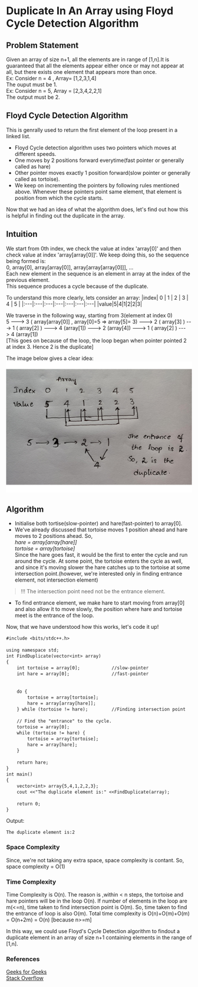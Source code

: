 # Duplicate In An Array using Floyd Cycle Detection Algorithm

## Problem Statement
Given an array of size n+1, all the elements are in range of [1,n].It is guaranteed that all the elements appear either once or may not appear at all, but there exists one element that appears more than once.\
Ex: Consider n = 4 , Array= [1,2,3,1,4] \
The ouput must be 1.\
Ex: Consider n = 5, Array = [2,3,4,2,2,1]\
The output must be 2.

## Floyd Cycle Detection Algorithm
This is genrally used to return the first element of the loop present in a linked list.
- Floyd Cycle detection algorithm uses two pointers which moves at different speeds.
- One moves by 2 positions forward everytime(fast pointer or generally called as hare) 
- Other pointer moves exactly 1 position forward(slow pointer or generally called as tortoise).
- We keep on incrementing the pointers by following rules mentioned above. Whenever these pointers point same element, that element is position from which the cycle starts. 


Now that we had an idea of what the algorithm does, let's find out how this is helpful in finding out the duplicate in the array.

## Intuition
 We start from 0th index, we check the  value at index 'array[0]' and then check value at index 'array[array[0]]'. We keep doing this, so the sequence being formed is:\
 0, array[0], array[array[0]], array[array[array[0]]], ...\
 Each new element in the sequence is an element in array at the index of the previous element. \
 This sequence produces a cycle because of the duplicate.

To understand this more clearly, lets consider an array:
|index| 0 | 1 | 2 | 3 | 4 | 5 |
|:---|:---|:---|:---|:---|:---|:---|
|value|5|4|1|2|2|3|

We traverse in the following way, starting from 3(element at index 0)\
5 ---> 3 ( array[array[0]] , array[0]=5 => array[5]= 3) ---> 2 ( array[3] ) ---> 1 ( array[2] ) ---> 4 (array[1]) ---> 2 (array[4]) ---> 1 ( array[2] ) ---> 4 (array[1])\
[This goes on because of the loop, the loop began when pointer pointed 2 at index 3. Hence 2 is the duplicate]

The image below gives a clear idea:
![Floyds Cycle Detection](./FloydCycle.jpg)


## Algorithm
- Initialise both tortise(slow-pointer) and hare(fast-pointer) to array[0].
- We've already discussed that tortoise moves 1 position ahead and hare moves to 2 positions ahead. So,\
*hare = array[array[hare]]\
tortoise = array[tortoise]*\
Since the hare goes fast, it would be the first to enter the cycle and run around the cycle. At some point, the tortoise enters the cycle as well, and since it's moving slower the hare catches up to the tortoise at some intersection point.(however, we're interested only in finding entrance element, not intersection element)
> !!! The intersection point need not be the entrance element.
- To find entrance element, we make hare to start moving from array[0] and also allow it to move slowly, the position where hare and tortoise meet is the entrance of the loop.

Now, that we have understood how this works, let's code it up!
```
#include <bits/stdc++.h>

using namespace std;
int FindDuplicate(vector<int> array)
{
    int tortoise = array[0];            //slow-pointer
    int hare = array[0];                //fast-pointer

    
    do {
        tortoise = array[tortoise];
        hare = array[array[hare]];
    } while (tortoise != hare);         //Finding intersection point

    // Find the "entrance" to the cycle.
    tortoise = array[0];
    while (tortoise != hare) {
        tortoise = array[tortoise];
        hare = array[hare];
    }

    return hare;
}
int main()
{
    vector<int> array{5,4,1,2,2,3};
    cout <<"The duplicate element is:" <<FindDuplicate(array);

    return 0;
}

```
Output:
```
The duplicate element is:2
```

### Space Complexity
Since, we're not taking any extra space, space complexity is contant. So, space complexity = O(1)

### Time Complexity 
Time Complexity is O(n).
The reason is ,within < n steps, the tortoise and hare pointers will be in the loop O(n). If number of elements in the loop are m(<=n), time taken to find intersection point is O(m).
So, time taken to find the entrance of loop is also O(m).
Total time complexity is O(n)+O(m)+O(m) = O(n+2m) = O(n) [because n>=m]

In this way, we could use Floyd's Cycle Detection algorithm to findout a duplicate element in an array of size n+1 containing elements in the range of [1,n].

### References
[Geeks for Geeks](https://www.geeksforgeeks.org/detect-loop-in-a-linked-list/)\
[Stack Overflow](https://stackoverflow.com/questions/47193225/runtime-complexity-of-floyds-cycle-detection)

